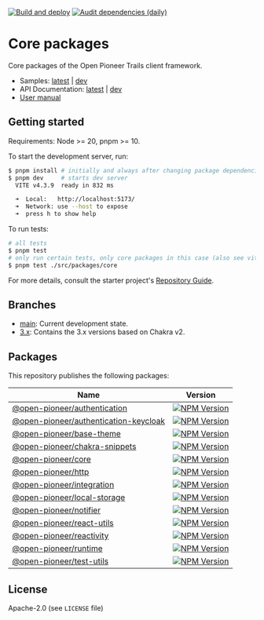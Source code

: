 [![Build and deploy](https://github.com/open-pioneer/trails-core-packages/actions/workflows/test-and-build.yml/badge.svg)](https://github.com/open-pioneer/trails-core-packages/actions/workflows/test-and-build.yml)
[![Audit dependencies (daily)](https://github.com/open-pioneer/trails-core-packages/actions/workflows/audit-dependencies.yml/badge.svg)](https://github.com/open-pioneer/trails-core-packages/actions/workflows/audit-dependencies.yml)

# Core packages

Core packages of the Open Pioneer Trails client framework.

- Samples: [latest](https://open-pioneer.github.io/trails-demo/core-packages/latest) | [dev](https://open-pioneer.github.io/trails-demo/core-packages/dev)
- API Documentation: [latest](https://open-pioneer.github.io/trails-demo/core-packages/latest/docs) | [dev](https://open-pioneer.github.io/trails-demo/core-packages/dev/docs)
- [User manual](https://github.com/open-pioneer/trails-starter/tree/main/docs)

## Getting started

Requirements: Node >= 20, pnpm >= 10.

To start the development server, run:

```bash
$ pnpm install # initially and always after changing package dependencies
$ pnpm dev     # starts dev server
  VITE v4.3.9  ready in 832 ms

  ➜  Local:   http://localhost:5173/
  ➜  Network: use --host to expose
  ➜  press h to show help
```

To run tests:

```bash
# all tests
$ pnpm test
# only run certain tests, only core packages in this case (also see vitest docs)
$ pnpm test ./src/packages/core
```

For more details, consult the starter project's [Repository Guide](https://github.com/open-pioneer/trails-starter/blob/main/docs/RepositoryGuide.md).

## Branches

- [main](https://github.com/open-pioneer/trails-core-packages/): Current development state.
- [3.x](https://github.com/open-pioneer/trails-core-packages/tree/3.x): Contains the 3.x versions based on Chakra v2.

## Packages

This repository publishes the following packages:

<!--
  List packages:

  $ pnpm ls -r --depth -1 --json | jq ".[].name"

  NPM badges: See https://shields.io/badges/npm-version
-->

| Name                                                                             | Version                                                                                                                                                       |
| -------------------------------------------------------------------------------- | ------------------------------------------------------------------------------------------------------------------------------------------------------------- |
| [@open-pioneer/authentication](./src/packages/authentication/)                   | [![NPM Version](https://img.shields.io/npm/v/%40open-pioneer%2Fauthentication)](https://www.npmjs.com/package/@open-pioneer/authentication)                   |
| [@open-pioneer/authentication-keycloak](./src/packages/authentication-keycloak/) | [![NPM Version](https://img.shields.io/npm/v/%40open-pioneer%2Fauthentication-keycloak)](https://www.npmjs.com/package/@open-pioneer/authentication-keycloak) |
| [@open-pioneer/base-theme](./src/packages/base-theme/)                           | [![NPM Version](https://img.shields.io/npm/v/%40open-pioneer%2Fbase-theme)](https://www.npmjs.com/package/@open-pioneer/base-theme)                           |
| [@open-pioneer/chakra-snippets](./src/packages/chakra-snippets/)                 | [![NPM Version](https://img.shields.io/npm/v/%40open-pioneer%2Fchakra-snippets)](https://www.npmjs.com/package/@open-pioneer/chakra-snippets)                 |
| [@open-pioneer/core](./src/packages/core)                                        | [![NPM Version](https://img.shields.io/npm/v/%40open-pioneer%2Fcore)](https://www.npmjs.com/package/@open-pioneer/core)                                       |
| [@open-pioneer/http](./src/packages/http)                                        | [![NPM Version](https://img.shields.io/npm/v/%40open-pioneer%2Fhttp)](https://www.npmjs.com/package/@open-pioneer/http)                                       |
| [@open-pioneer/integration](./src/packages/integration/)                         | [![NPM Version](https://img.shields.io/npm/v/%40open-pioneer%2Fintegration)](https://www.npmjs.com/package/@open-pioneer/integration)                         |
| [@open-pioneer/local-storage](./src/packages/local-storage/)                     | [![NPM Version](https://img.shields.io/npm/v/%40open-pioneer%2Flocal-storage)](https://www.npmjs.com/package/@open-pioneer/local-storage)                     |
| [@open-pioneer/notifier](./src/packages/notifier)                                | [![NPM Version](https://img.shields.io/npm/v/%40open-pioneer%2Fnotifier)](https://www.npmjs.com/package/@open-pioneer/notifier)                               |
| [@open-pioneer/react-utils](./src/packages/react-utils/)                         | [![NPM Version](https://img.shields.io/npm/v/%40open-pioneer%2Freact-utils)](https://www.npmjs.com/package/@open-pioneer/react-utils)                         |
| [@open-pioneer/reactivity](./src/packages/reactivity/)                           | [![NPM Version](https://img.shields.io/npm/v/%40open-pioneer%2Freactivity)](https://www.npmjs.com/package/@open-pioneer/reactivity)                           |
| [@open-pioneer/runtime](./src/packages/runtime/)                                 | [![NPM Version](https://img.shields.io/npm/v/%40open-pioneer%2Fruntime)](https://www.npmjs.com/package/@open-pioneer/runtime)                                 |
| [@open-pioneer/test-utils](./src/packages/test-utils/)                           | [![NPM Version](https://img.shields.io/npm/v/%40open-pioneer%2Ftest-utils)](https://www.npmjs.com/package/@open-pioneer/test-utils)                           |

## License

Apache-2.0 (see `LICENSE` file)
